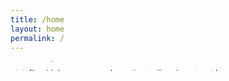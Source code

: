 ```yaml
---
title: /home
layout: home
permalink: /
---
```

<marquee direction="down" height="14" scrollamount="2">
  <div class="toptobottom">t%*=+ ~\|`est</div>
</marquee>

<marquee direction="down" height="14">
  <div class="newspaper";>
  <div class="toptobottom">^$'/t[,.h-)(s|3&&&+%:":"|`~~!@#$5(_-+s)76*)":?i/|)%s</div>
</marquee>
  
<!--bounce: <marquee direction="down" height="12" behavior="alternate">
  <marquee behavior="alternate">
    <div class="toptobottom">test</div>
  </marquee>
</marquee>-->

